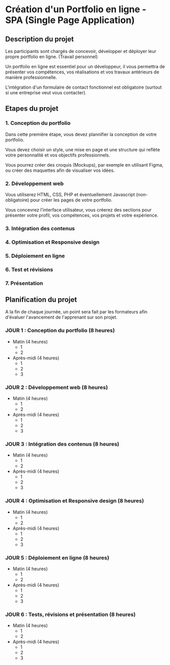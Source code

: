 # Création d'un Portfolio en ligne - SPA (Single Page Application)
## Description du projet
Les participants sont chargés de concevoir, développer et déployer leur propre portfolio en ligne. (Travail personnel)

Un portfolio en ligne est essentiel pour un développeur, il vous permettra de présenter vos compétences, vos réalisations et vos travaux antérieurs de manière professionnelle.

L'intégration d'un formulaire de contact fonctionnel est obligatoire (surtout si une entreprise veut vous contacter).

## Etapes du projet
### 1. Conception du portfolio
Dans cette première étape, vous devez plannifier la conception de votre portfolio.

Vous devez choisir un style, une mise en page et une structure qui reflète votre personnalité et vos objectifs professionnels.

Vous pourrez créer des croquis (Mockups), par exemple en utilisant Figma, ou créer des maquettes afin de visualiser vos idées.

### 2. Développement web
Vous utiliserez HTML, CSS, PHP et éventuellement Javascript (non-obligatoire) pour créer les pages de votre portfolio.

Vous concevrez l'interface utilisateur, vous créerez des sections pour présenter votre profil, vos compétences, vos projets et votre expérience.

### 3. Intégration des contenus

### 4. Optimisation et Responsive design

### 5. Déploiement en ligne

### 6. Test et révisions

### 7. Présentation



## Planification du projet

A la fin de chaque journée, un point sera fait par les formateurs afin d'évaluer l'avancement de l'apprenant sur son projet.

### JOUR 1 : Conception du portfolio (8 heures)
* Matin (4 heures)
  * 1
  * 2
* Après-midi (4 heures)
  * 1
  * 2
  * 3

### JOUR 2 : Développement web (8 heures)
* Matin (4 heures)
  * 1
  * 2
* Après-midi (4 heures)
  * 1
  * 2
  * 3

### JOUR 3 : Intégration des contenus (8 heures)
* Matin (4 heures)
  * 1
  * 2
* Après-midi (4 heures)
  * 1
  * 2
  * 3
 
 ### JOUR 4 : Optimisation et Responsive design (8 heures)
* Matin (4 heures)
  * 1
  * 2
* Après-midi (4 heures)
  * 1
  * 2
  * 3

### JOUR 5 : Déploiement en ligne (8 heures)
* Matin (4 heures)
  * 1
  * 2
* Après-midi (4 heures)
  * 1
  * 2
  * 3

### JOUR 6 : Tests, révisions et présentation (8 heures)
* Matin (4 heures)
  * 1
  * 2
* Après-midi (4 heures)
  * 1
  * 2
  * 3
    
  


